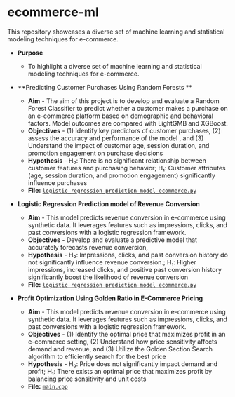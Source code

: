 # ecommerce-ml
This repository showcases a diverse set of machine learning and statistical modeling techniques for e-commerce.

* **Purpose** 
  - To highlight a diverse set of machine learning and statistical modeling techniques for e-commerce.
 
* **Predicting Customer Purchases Using Random Forests **
  - **Aim** - The aim of this project is to develop and evaluate a Random Forest Classifier to predict whether a customer makes a purchase on an e-commerce platform based on demographic and behavioral factors. Model outcomes are compared with LightGMB and XGBoost.
  - **Objectives** - (1) Identify key predictors of customer purchases, (2) assess the accuracy and performance of the model , and (3) Understand the impact of customer age, session duration, and promotion engagement on purchase decisions
  - **Hypothesis** - H₀: There is no significant relationship between customer features and purchasing behavior; H₁: Customer attributes (age, session duration, and promotion engagement) significantly influence purchases
  - **File:** [`logistic_regression_prediction_model_ecommerce.py`](https://github.com/h-hedman/ecommerce-ml/blob/main/logistic_regression_prediction_model_ecommerce.py)
* **Logistic Regression Prediction model of Revenue Conversion**
  - **Aim** - This model predicts revenue conversion in e-commerce using synthetic data. It leverages features such as impressions, clicks, and past conversions with a logistic regression framework. 
  - **Objectives** - Develop and evaluate a predictive model that accurately forecasts revenue conversion, 
  - **Hypothesis** - H₀: Impressions, clicks, and past conversion history do not significantly influence revenue conversion.; H₁: Higher impressions, increased clicks, and positive past conversion history significantly boost the likelihood of revenue conversion
  - **File:** [`logistic_regression_prediction_model_ecommerce.py`](https://raw.githubusercontent.com/h-hedman/ecommerce-ml/refs/heads/main/logistic_regression_prediction_model_ecommerce.py)  
* **Profit Optimization Using Golden Ratio in E-Commerce Pricing**
  - **Aim** - This model predicts revenue conversion in e-commerce using synthetic data. It leverages features such as impressions, clicks, and past conversions with a logistic regression framework. 
  - **Objectives** - (1) Identify the optimal price that maximizes profit in an e-commerce setting, (2) Understand how price sensitivity affects demand and revenue, and (3) Utilize the Golden Section Search algorithm to efficiently search for the best price  
  - **Hypothesis** - H₀: Price does not significantly impact demand and profit; H₁: There exists an optimal price that maximizes profit by balancing price sensitivity and unit costs
  - **File:** [`main.cpp`](https://raw.githubusercontent.com/h-hedman/ecommerce-ml/refs/heads/main/main.cpp)  



